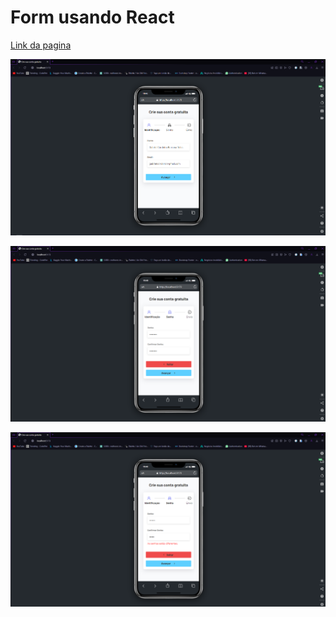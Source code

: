 # Form usando React
[Link da pagina]( https://gabrielcordeirobarrosoteles.github.io/Form-Simples/)
<p align="center">
  <img src="img1.png" alt="Img">
</p>
<p align="center">
  <img src="img2.png" alt="Img">
</p>
<p align="center">
  <img src="img3.png" alt="Img">
</p>
